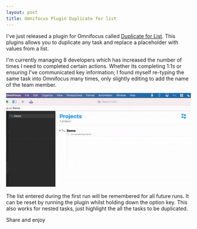 ```yaml
---
layout: post
title: Omnifocus Plugin Duplicate for list
---
```


I've just released a plugin for Omnifocus called [Duplicate for List](https://github.com/samknight/omnifocus-automation-scripts). This plugins allows you to duplicate any task and replace a placeholder with values from a list.

I'm currently managing 8 developers which has increased the number of times I need to completed certain actions. Whether its completing 1:1s or ensuring I've communicated key information; I found myself re-typing the same task into Omnifocus many times, only slightly editing to add the name of the team member.


![Demo of the duplicate for list plugin in use](/assets/duplicate-for-list-demo.gif)


The list entered during the first run will be remembered for all future runs. It can be reset by running the plugin whilst holding down the option key. This also works for nested tasks, just highlight the all the tasks to be duplicated.

Share and enjoy 
